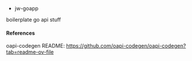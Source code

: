 * jw-goapp

boilerplate go api stuff

#### References

oapi-codegen README: https://github.com/oapi-codegen/oapi-codegen?tab=readme-ov-file